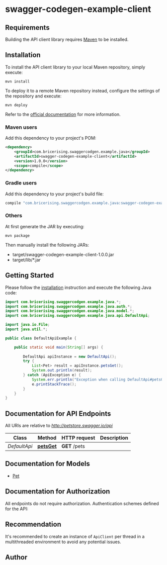 # swagger-codegen-example-client

## Requirements

Building the API client library requires [Maven](https://maven.apache.org/) to be installed.

## Installation

To install the API client library to your local Maven repository, simply execute:

```shell
mvn install
```

To deploy it to a remote Maven repository instead, configure the settings of the repository and execute:

```shell
mvn deploy
```

Refer to the [official documentation](https://maven.apache.org/plugins/maven-deploy-plugin/usage.html) for more information.

### Maven users

Add this dependency to your project's POM:

```xml
<dependency>
    <groupId>com.bricerising.swaggercodgen.example.java</groupId>
    <artifactId>swagger-codegen-example-client</artifactId>
    <version>1.0.0</version>
    <scope>compile</scope>
</dependency>
```

### Gradle users

Add this dependency to your project's build file:

```groovy
compile "com.bricerising.swaggercodgen.example.java:swagger-codegen-example-client:1.0.0"
```

### Others

At first generate the JAR by executing:

    mvn package

Then manually install the following JARs:

* target/swagger-codegen-example-client-1.0.0.jar
* target/lib/*.jar

## Getting Started

Please follow the [installation](#installation) instruction and execute the following Java code:

```java
import com.bricerising.swaggercodgen.example.java.*;
import com.bricerising.swaggercodgen.example.java.auth.*;
import com.bricerising.swaggercodgen.example.java.model.*;
import com.bricerising.swaggercodgen.example.java.api.DefaultApi;

import java.io.File;
import java.util.*;

public class DefaultApiExample {

    public static void main(String[] args) {
        
        DefaultApi apiInstance = new DefaultApi();
        try {
            List<Pet> result = apiInstance.petsGet();
            System.out.println(result);
        } catch (ApiException e) {
            System.err.println("Exception when calling DefaultApi#petsGet");
            e.printStackTrace();
        }
    }
}
```

## Documentation for API Endpoints

All URIs are relative to *http://petstore.swagger.io/api*

Class | Method | HTTP request | Description
------------ | ------------- | ------------- | -------------
*DefaultApi* | [**petsGet**](docs/DefaultApi.md#petsGet) | **GET** /pets | 

## Documentation for Models

 - [Pet](docs/Pet.md)

## Documentation for Authorization

All endpoints do not require authorization.
Authentication schemes defined for the API:

## Recommendation

It's recommended to create an instance of `ApiClient` per thread in a multithreaded environment to avoid any potential issues.

## Author


